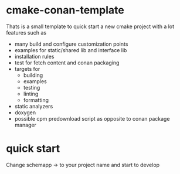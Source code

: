 # cmake-conan-template

Thats is a small template to quick start a new cmake project with a lot features such as 

- many build and configure customization points
- examples for static/shared lib and interface lib
- installation rules
- test for fetch content and conan packaging
- targets for 
    * building
    * examples
    * testing
    * linting
    * formatting
- static analyzers 
- doxygen
- possible cpm predownload script as opposite to conan package manager


# quick start

Change schemapp -> to your project name and start to develop

